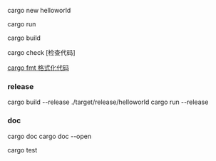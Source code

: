 cargo new helloworld

cargo run

cargo build

cargo check [检查代码]

[cargo fmt 格式化代码](https://github.com/rust-lang/rustfmt)


### release
cargo build --release
./target/release/helloworld 
cargo run --release


### doc
cargo doc
cargo doc --open

cargo test